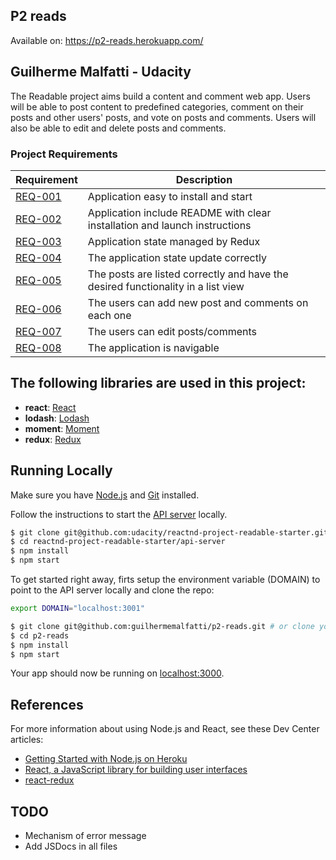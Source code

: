 ## P2 reads

Available on: https://p2-reads.herokuapp.com/

## Guilherme Malfatti - Udacity

The Readable project aims build a content and comment web app. Users will be able to post content to predefined categories, comment on their posts and other users' posts, and vote on posts and comments. Users will also be able to edit and delete posts and comments.

### Project Requirements

| Requirement | Description
| ------ | ------
| [REQ-001](#install) |  Application easy to install and start |
| [REQ-002](#readme) |  Application include README with clear installation and launch instructions |
| [REQ-003](#redux) | Application state managed by Redux |
| [REQ-004](#state) | The application state update correctly |
| [REQ-005](#posts) | The posts are listed correctly and have the desired functionality in a list view |
| [REQ-006](#users) | The users can add new post and comments on each one |
| [REQ-007](#edit) | The users can edit posts/comments |
| [REQ-008](#app) | The application is navigable |

## The following libraries are used in this project:

- **react**: [React](https://reactjs.org/)
- **lodash**: [Lodash](https://lodash.com/)
- **moment**: [Moment](http://momentjs.com/)
- **redux**: [Redux](https://redux.js.org/)

## Running Locally

Make sure you have [Node.js](http://nodejs.org/) and [Git](https://git-scm.com/) installed.

Follow the instructions to start the [API server](https://github.com/udacity/reactnd-project-readable-starter) locally.

```sh
$ git clone git@github.com:udacity/reactnd-project-readable-starter.git # or clone your own fork
$ cd reactnd-project-readable-starter/api-server
$ npm install
$ npm start
```

To get started right away, firts setup the environment variable (DOMAIN) to point to the API server locally and clone the repo:

```sh
export DOMAIN="localhost:3001"
```

```sh
$ git clone git@github.com:guilhermemalfatti/p2-reads.git # or clone your own fork
$ cd p2-reads
$ npm install
$ npm start
```

Your app should now be running on [localhost:3000](http://localhost:3000/).

## References

For more information about using Node.js and React, see these Dev Center articles:

- [Getting Started with Node.js on Heroku](https://devcenter.heroku.com/articles/getting-started-with-nodejs)
- [React, a JavaScript library for building user interfaces](https://reactjs.org/tutorial/tutorial.html)
- [react-redux](https://redux.js.org/basics/usagewithreact)

## TODO
- Mechanism of error message
- Add JSDocs in all files


